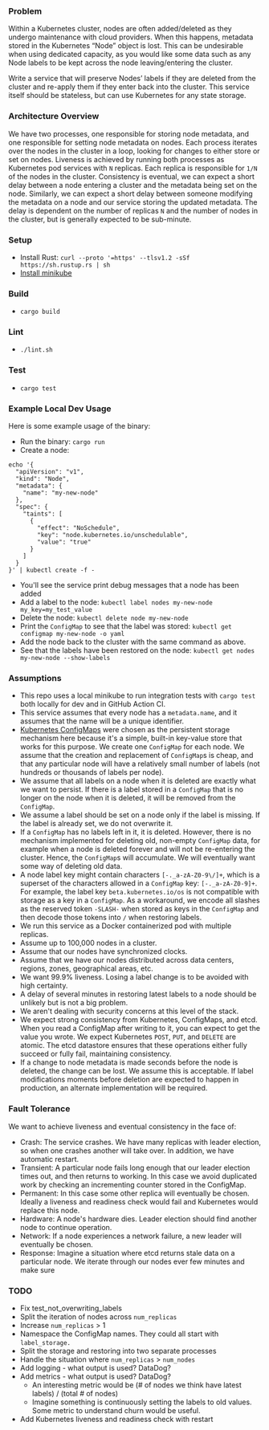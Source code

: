 ### Problem
Within a Kubernetes cluster, nodes are often added/deleted as they undergo maintenance with cloud providers. When this happens, metadata stored in the Kubernetes “Node” object is lost. This can be undesirable when using dedicated capacity, as you would like some data such as any Node labels to be kept across the node leaving/entering the cluster.

Write a service that will preserve Nodes’ labels if they are deleted from the cluster and re-apply them if they enter back into the cluster. This service itself should be stateless, but can use Kubernetes for any state storage.

### Architecture Overview
We have two processes, one responsible for storing node metadata, and one responsible for setting node metadata on nodes. Each process iterates over the nodes in the cluster in a loop, looking for changes to either store or set on nodes. Liveness is achieved by running both processes as Kubernetes pod services with `N` replicas. Each replica is responsible for `1/N` of the nodes in the cluster. Consistency is eventual, we can expect a short delay between a node entering a cluster and the metadata being set on the node. Similarly, we can expect a short delay between someone modifying the metadata on a node and our service storing the updated metadata. The delay is dependent on the number of replicas `N` and the number of nodes in the cluster, but is generally expected to be sub-minute.

### Setup
- Install Rust: `curl --proto '=https' --tlsv1.2 -sSf https://sh.rustup.rs | sh`
- [Install minikube](https://minikube.sigs.k8s.io/docs/start/)

### Build
- `cargo build`

### Lint
- `./lint.sh`

### Test
- `cargo test`

### Example Local Dev Usage
Here is some example usage of the binary:
- Run the binary: `cargo run`
- Create a node: 
```
echo '{
  "apiVersion": "v1",
  "kind": "Node",
  "metadata": {
    "name": "my-new-node"
  },
  "spec": {
    "taints": [
      {
        "effect": "NoSchedule",
        "key": "node.kubernetes.io/unschedulable",
        "value": "true"
      }
    ]
  }
}' | kubectl create -f -
```
- You'll see the service print debug messages that a node has been added
- Add a label to the node: `kubectl label nodes my-new-node my_key=my_test_value`
- Delete the node: `kubectl delete node my-new-node`
- Print the `ConfigMap` to see that the label was stored: `kubectl get configmap my-new-node -o yaml`
- Add the node back to the cluster with the same command as above.
- See that the labels have been restored on the node: `kubectl get nodes my-new-node --show-labels`

### Assumptions
- This repo uses a local minikube to run integration tests with `cargo test` both locally for dev and in GitHub Action CI.
- This service assumes that every node has a `metadata.name`, and it assumes that the name will be a unique identifier.
- [Kubernetes ConfigMaps](https://kubernetes.io/docs/concepts/configuration/configmap/) were chosen as the persistent storage mechanism here because it's a simple, built-in key-value store that works for this purpose. We create one `ConfigMap` for each node. We assume that the creation and replacement of `ConfigMap`s is cheap, and that any particular node will have a relatively small number of labels (not hundreds or thousands of labels per node).
- We assume that all labels on a node when it is deleted are exactly what we want to persist. If there is a label stored in a `ConfigMap` that is no longer on the node when it is deleted, it will be removed from the `ConfigMap`.
- We assume a label should be set on a node only if the label is missing. If the label is already set, we do not overwrite it.
- If a `ConfigMap` has no labels left in it, it is deleted. However, there is no mechanism implemented for deleting old, non-empty `ConfigMap` data, for example when a node is deleted forever and will not be re-entering the cluster. Hence, the `ConfigMap`s will accumulate. We will eventually want some way of deleting old data.
- A node label key might contain characters `[-._a-zA-Z0-9\/]+`, which is a superset of the characters allowed in a `ConfigMap` key: `[-._a-zA-Z0-9]+`. For example, the label key `beta.kubernetes.io/os` is not compatible with storage as a key in a `ConfigMap`. As a workaround, we encode all slashes as the reserved token `-SLASH-` when stored as keys in the `ConfigMap` and then decode those tokens into `/` when restoring labels.
- We run this service as a Docker containerized pod with multiple replicas.
- Assume up to 100,000 nodes in a cluster.
- Assume that our nodes have synchronized clocks.
- Assume that we have our nodes distributed across data centers, regions, zones, geographical areas, etc.
- We want 99.9% liveness. Losing a label change is to be avoided with high certainty.
- A delay of several minutes in restoring latest labels to a node should be unlikely but is not a big problem.
- We aren't dealing with security concerns at this level of the stack.
- We expect strong consistency from Kubernetes, ConfigMaps, and etcd. When you read a ConfigMap after writing to it, you can expect to get the value you wrote. We expect Kubernetes `POST`, `PUT`, and `DELETE` are atomic. The etcd datastore ensures that these operations either fully succeed or fully fail, maintaining consistency.
- If a change to node metadata is made seconds before the node is deleted, the change can be lost. We assume this is acceptable. If label modifications moments before deletion are expected to happen in production, an alternate implementation will be required.

### Fault Tolerance
We want to achieve liveness and eventual consistency in the face of:
- Crash: The service crashes. We have many replicas with leader election, so when one crashes another will take over. In addition, we have automatic restart.
- Transient: A particular node fails long enough that our leader election times out, and then returns to working. In this case we avoid duplicated work by checking an incrementing counter stored in the ConfigMap.
- Permanent: In this case some other replica will eventually be chosen. Ideally a liveness and readiness check would fail and Kubernetes would replace this node.
- Hardware: A node's hardware dies. Leader election should find another node to continue operation.
- Network: If a node experiences a network failure, a new leader will eventually be chosen.
- Response: Imagine a situation where etcd returns stale data on a particular node. We iterate through our nodes ever few minutes and make sure 

### TODO
- Fix test_not_overwriting_labels
- Split the iteration of nodes across `num_replicas`
- Increase `num_replicas` > 1
- Namespace the ConfigMap names. They could all start with `label_storage.`
- Split the storage and restoring into two separate processes
- Handle the situation where `num_replicas` > `num_nodes`
- Add logging - what output is used? DataDog?
- Add metrics - what output is used? DataDog?
    - An interesting metric would be (# of nodes we think have latest labels) / (total # of nodes)
    - Imagine something is continuously setting the labels to old values. Some metric to understand churn would be useful.
- Add Kubernetes liveness and readiness check with restart
